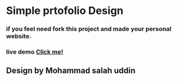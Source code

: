 # Simple prtofolio Design
### if you feel need fork this project and made your personal website.
### live demo [Click me!](http://salahuddinjony.me/DesignProtfiloDemo)
## Design by Mohammad salah uddin
